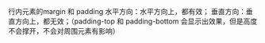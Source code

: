 行内元素的margin 和 padding
水平方向：水平方向上，都有效；
垂直方向：垂直方向上，都无效；（padding-top 和 padding-bottom 会显示出效果，但是高度不会撑开，不会对周围元素有影响）
